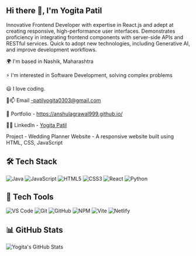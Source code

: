 ## Hi there 👋, I'm Yogita Patil

  Innovative Frontend Developer with expertise in React.js and adept at creating responsive, high-performance user interfaces. Demonstrates proficiency in integrating frontend components with server-side APIs and RESTful services. Quick to adopt new technologies, including Generative AI, and improve development workflows.

  🌍 I'm based in Nashik, Maharashtra
  
  ⚡ I'm interested in Software Development, solving complex problems
  
  😃 I love coding.

  📧📫 Email -patilyogita0303@gmail.com

  💼 Portfolio - https://anshulagrawal999.github.io/

  👨‍💻 LinkedIn - [Yogita Patil](https://www.linkedin.com/in/yogita-patil-978710283/)

   Project - Wedding Planner Website - A responsive website built using HTML, CSS, JavaScript

  
## 🛠 Tech Stack
![Java](https://img.shields.io/badge/Java-007396?style=for-the-badge&logo=java&logoColor=white)
![JavaScript](https://img.shields.io/badge/JavaScript-F7DF1E?style=for-the-badge&logo=javascript&logoColor=black)
![HTML5](https://img.shields.io/badge/HTML5-E34F26?style=for-the-badge&logo=html5&logoColor=white)
![CSS3](https://img.shields.io/badge/CSS3-1572B6?style=for-the-badge&logo=css3&logoColor=white)
![React](https://img.shields.io/badge/React-61DAFB?style=for-the-badge&logo=react&logoColor=black)
![Python](https://img.shields.io/badge/Python-3776AB?style=for-the-badge&logo=python&logoColor=white)

## 🧰 Tech Tools
![VS Code](https://img.shields.io/badge/VS_Code-007ACC?style=for-the-badge&logo=visual-studio-code&logoColor=white)
![Git](https://img.shields.io/badge/Git-F05032?style=for-the-badge&logo=git&logoColor=white)
![GitHub](https://img.shields.io/badge/GitHub-181717?style=for-the-badge&logo=github&logoColor=white)
![NPM](https://img.shields.io/badge/NPM-CB3837?style=for-the-badge&logo=npm&logoColor=white)
![Vite](https://img.shields.io/badge/Vite-646CFF?style=for-the-badge&logo=vite&logoColor=white)
![Netlify](https://img.shields.io/badge/Netlify-00C7B7?style=for-the-badge&logo=netlify&logoColor=white)


## 📊 GitHub Stats
![Yogita's GitHub Stats](https://github-readme-stats.vercel.app/api?username=YogitaBhikajiPtil&show_icons=true&theme=dark)


